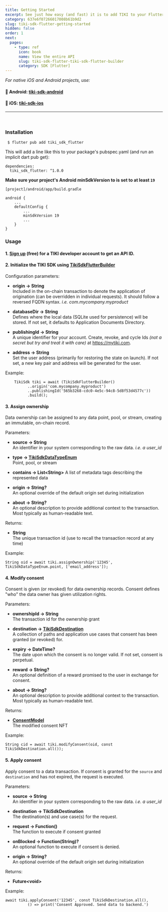 ```yaml
---
title: Getting Started
excerpt: See just how easy (and fast) it is to add TIKI to your Flutter app —drop in a data exchange to increase user opt-ins and lower risk.
category: 637e6f07266017008b61b9d2
slug: tiki-sdk-flutter-getting-started
hidden: false
order: 1
next:
  pages:
    - type: ref 
      icon: book 
      name: View the entire API 
      slug: tiki-sdk-flutter-tiki-sdk-flutter-builder
      category: SDK [Flutter]
---
```


_For native iOS and Android projects, use:_

#### 🤖 Android: [tiki-sdk-android](tiki-sdk-android-getting-started)

#### 🍎 iOS: [tiki-sdk-ios](tiki-sdk-ios-getting-started)

---
&nbsp;

### Installation

```
 $ flutter pub add tiki_sdk_flutter
```

This will add a line like this to your package's pubspec.yaml (and run an implicit dart pub get):

```
dependencies:
  tiki_sdk_flutter: ^1.0.0
```

**Make sure your project's Android minSdkVersion to is set to at least `19`**

`[project]/android/app/build.gradle`

```
android {
    ...
    defaultConfig {
        ...
        minSdkVersion 19
        ...
    }
}
```

### Usage

#### 1. [Sign up](https://console.mytiki.com) (free) for a TIKI developer account to get an API ID.

#### 2. Initialize the TIKI SDK using [TikiSdkFlutterBuilder](tiki-sdk-dart-tiki-sdk-flutter-builder)

Configuration parameters:

- **origin &#8594; String**  
  Included in the on-chain transaction to denote the application of origination (can be overridden
  in individual requests). It should follow a reversed FQDN syntax. _i.e. com.mycompany.myproduct_


- **databaseDir &#8594; String**  
  Defines where the local data (SQLite used for persistence) will be stored. If not set, it defaults
  to Application Documents Directory.


- **publishingId &#8594; String**   
  A unique identifier for your account. Create, revoke, and cycle Ids _(not a secret but try and
  treat it with care)_ at https://mytiki.com.


- **address &#8594; String**   
  Set the user address (primarily for restoring the state on launch). If not set, a new key pair and
  address will be generated for the user.

Example:

```
    TikiSdk tiki = await (TikiSdkFlutterBuilder()
          ..origin('com.mycompany.myproduct')
          ..publishingId('565b3268-cdc0-4e5c-94c8-5d8f53d4577c'))
          .build();
```

#### 3. Assign ownership

Data ownership can be assigned to any data point, pool, or stream, creating an immutable, on-chain
record.

Parameters:

- **source &#8594; String**  
  An identifier in your system corresponding to the raw data. _i.e. a user_id_


- **type &#8594; [TikiSdkDataTypeEnum](tiki-sdk-dart-tiki-sdk-data-type-enum)**  
  Point, pool, or stream


- **contains &#8594; List&lt;String>**
  A list of metadata tags describing the represented data


- **origin &#8594; String?**  
  An optional override of the default origin set during initialization


- **about &#8594; String?**  
  An optional description to provide additional context to the transaction. Most typically as
  human-readable text.

Returns:

- **String**  
  The unique transaction id (use to recall the transaction record at any time)

Example:

```
String oid = await tiki.assignOwnership('12345', TikiSdkDataTypeEnum.point, ['email_address']);
```

#### 4. Modify consent

Consent is given (or revoked) for data ownership records. Consent defines "who" the data owner has
given utilization rights.

Parameters:

- **ownershipId &#8594; String**  
  The transaction id for the ownership grant


- **destination &#8594; [TikiSdkDestination](tiki-sdk-dart-tiki-sdk-destination)**  
  A collection of paths and application use cases that consent has been granted (or revoked) for.


- **expiry &#8594; DateTime?**  
  The date upon which the consent is no longer valid. If not set, consent is perpetual.


- **reward &#8594; String?**  
  An optional definition of a reward promised to the user in exchange for consent.


- **about &#8594; String?**  
  An optional description to provide additional context to the transaction. Most typically as
  human-readable text.

Returns:

- **[ConsentModel](tiki-sdk-dart-consent-model)**  
  The modified consent NFT

Example:

```
String cid = await tiki.modifyConsent(oid, const TikiSdkDestination.all());
```

#### 5. Apply consent

Apply consent to a data transaction. If consent is granted for the `source` and `destination` and
has not expired, the request is executed.

Parameters:

- **source &#8594; String**  
  An identifier in your system corresponding to the raw data. _i.e. a user_id_


- **destination &#8594; TikiSdkDestination**  
  The destination(s) and use case(s) for the request.


- **request &#8594; Function()**  
  The function to execute if consent granted


- **onBlocked &#8594; Function(String)?**  
  An optional function to execute if consent is denied.


- **origin &#8594; String?**  
  An optional override of the default origin set during initialization

Returns:

- **Future&lt;void>**

Example:

```
await tiki.applyConsent('12345', const TikiSdkDestination.all(),
          () => print('Consent Approved. Send data to backend.')
```